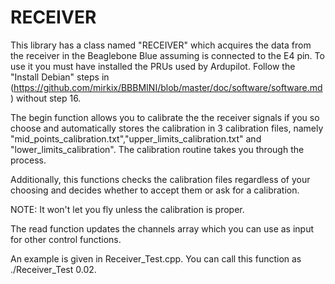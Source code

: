 # RECEIVER
This library has a class named "RECEIVER" which acquires the data from the receiver in the Beaglebone Blue assuming is connected to the E4 pin.
To use it you must have installed the PRUs used by Ardupilot. Follow the "Install Debian" steps in (https://github.com/mirkix/BBBMINI/blob/master/doc/software/software.md) without step 16.

The begin function allows you to calibrate the the receiver signals if you so choose and automatically stores the calibration in 3 calibration files, namely "mid_points_calibration.txt","upper_limits_calibration.txt" and "lower_limits_calibration". The calibration routine takes you through the process.

Additionally, this functions checks the calibration files regardless of your choosing and decides whether to accept them or ask for a calibration. 

NOTE: It won't let you fly unless the calibration is proper.
  
The read function updates the channels array which you can use as input for other control functions.

An example is given in Receiver_Test.cpp. 
You can call this function as ./Receiver_Test 0.02.
